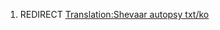 1.  REDIRECT [Translation:Shevaar autopsy
    txt/ko](Translation:Shevaar_autopsy_txt/ko "wikilink")